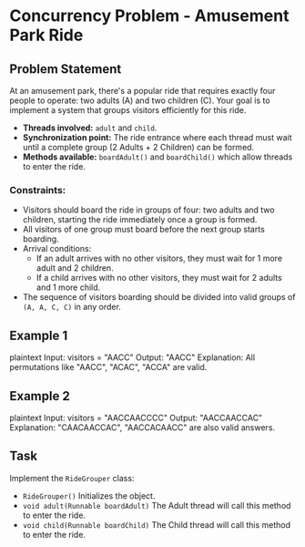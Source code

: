 # Concurrency Problem - Amusement Park Ride

## Problem Statement

At an amusement park, there's a popular ride that requires exactly four people to operate: two adults (A) and two children (C). Your goal is to implement a system that groups visitors efficiently for this ride.

- **Threads involved:** `adult` and `child`.
- **Synchronization point:** The ride entrance where each thread must wait until a complete group (2 Adults + 2 Children) can be formed.
- **Methods available:** `boardAdult()` and `boardChild()` which allow threads to enter the ride.

### Constraints:
- Visitors should board the ride in groups of four: two adults and two children, starting the ride immediately once a group is formed.
- All visitors of one group must board before the next group starts boarding.
- Arrival conditions:
    - If an adult arrives with no other visitors, they must wait for 1 more adult and 2 children.
    - If a child arrives with no other visitors, they must wait for 2 adults and 1 more child.
- The sequence of visitors boarding should be divided into valid groups of `(A, A, C, C)` in any order.

## Example 1
plaintext Input: visitors = "AACC" Output: "AACC" Explanation: All permutations like "AACC", "ACAC", "ACCA" are valid.

## Example 2
plaintext Input: visitors = "AACCAACCCC" Output: "AACCAACCAC" Explanation: "CAACAACCAC", "AACCACAACC" are also valid answers.

## Task

Implement the `RideGrouper` class:

- `RideGrouper()` Initializes the object.
- `void adult(Runnable boardAdult)` The Adult thread will call this method to enter the ride.
- `void child(Runnable boardChild)` The Child thread will call this method to enter the ride.